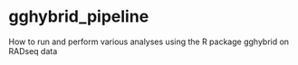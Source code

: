 # gghybrid_pipeline
How to run and perform various analyses using the R package gghybrid on RADseq data
